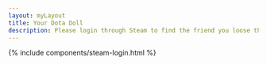 ```yaml
---
layout: myLayout
title: Your Dota Doll
description: Please login through Steam to find the friend you loose the most with.
---
```


{% include components/steam-login.html %}
